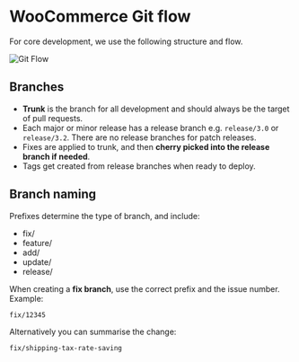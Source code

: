 # WooCommerce Git flow

For core development, we use the following structure and flow.

![Git Flow](https://woocommerce.files.wordpress.com/2023/10/flow-1.png)

## Branches

* **Trunk** is the branch for all development and should always be the target of pull requests.
* Each major or minor release has a release branch e.g. `release/3.0` or `release/3.2`. There are no release branches for patch releases.
* Fixes are applied to trunk, and then **cherry picked into the release branch if needed**.
* Tags get created from release branches when ready to deploy.

## Branch naming

Prefixes determine the type of branch, and include:

* fix/
* feature/
* add/
* update/
* release/

When creating a **fix branch**, use the correct prefix and the issue number. Example:

``` text
fix/12345
```

Alternatively you can summarise the change:

``` text
fix/shipping-tax-rate-saving
```
